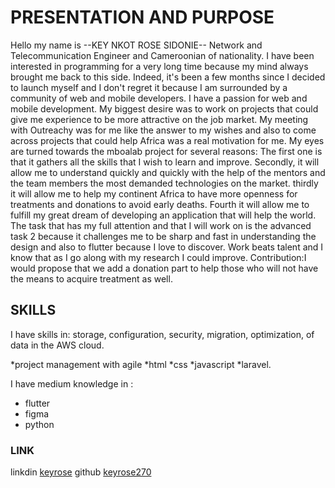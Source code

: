 # PRESENTATION AND PURPOSE

Hello my name is --KEY NKOT ROSE SIDONIE-- Network and Telecommunication Engineer and Cameroonian of nationality. I have been interested in programming for a very long time because my mind always brought me back to this side. Indeed, it's been a few months since I decided to launch myself and I don't regret it because I am surrounded by a community of web and mobile developers. I have a passion for web and mobile development. My biggest desire was to work on projects that could give me experience to be more attractive on the job market.  My meeting with Outreachy was for me like the answer to my wishes and also to come across projects that could help Africa was a real motivation for me.  My eyes are turned towards the mboalab project for several reasons:
The first one is that it gathers all the skills that I wish to learn and improve.
Secondly, it will allow me to understand quickly and quickly with the help of the mentors and the team members the most demanded technologies on the market.
thirdly it will allow me to help my continent Africa to have more openness for treatments and donations to avoid early deaths.
Fourth it will allow me to fulfill my great dream of developing an application that will help the world.
The task that has my full attention and that I will work on is the advanced task 2 because it challenges me to be sharp and fast in understanding the design and also to flutter because I love to discover. Work beats talent and I know that as I go along with my research I could improve.
Contribution:I would propose that we add a donation part to help those who will not have the means to acquire treatment as well.

## SKILLS

I have skills in:
storage, configuration, security, migration, optimization, of data in the AWS cloud.

 *project management with agile
 *html
 *css
 *javascript
 *laravel.

I have medium knowledge in :

* flutter
* figma
* python

### LINK

linkdin [keyrose](https://www.linkedin.com/in/rose-k-5988061b2)
github [keyrose270](https://github.com/keyrose270)
